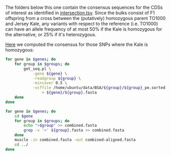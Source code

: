 The folders below this one contain the consensus sequences for the CDSs of interest as identified in 
[intersection.tsv](intersection.tsv). Since the bulks consist of F1 offspring from a cross between the (putatively) 
homozygous parent TO1000 and Jersey Kale, any variants with respect to the reference (i.e. TO1000) can have an allele 
frequency of at most 50% if the Kale is homozygous for the alternative, or 25% if it's heterozygous.

[Here](https://github.com/naturalis/brassica-snps/commit/9978494239cab129923e6205d9112c22ef44b8a0) we computed the 
consensus for those SNPs where the Kale is homozygous:

```bash
for gene in $genes; do 
	for group in $groups; do 
		get_seq.pl \
			-gene ${gene} \
			-readgroup ${group} \
			-mincover 0.5 \
			-vcffile /home/ubuntu/data/BSA/${group}/${group}_pe.sorted.bam.RG.vcf.gz \
				> ${gene}/${group}.fasta
	done 
done
```


```bash
for gene in $genes; do 
	cd $gene
	for group in $groups; do 
		echo ">$group" >> combined.fasta
		grep -v '>' ${group}.fasta >> combined.fasta
	done
	muscle -in combined.fasta -out combined-aligned.fasta
	cd ../
done
```
